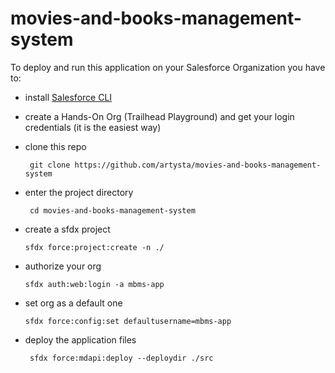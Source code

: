 # movies-and-books-management-system

To deploy and run this application on your Salesforce Organization you have to:

 - install [Salesforce CLI](https://developer.salesforce.com/tools/sfdxcli)

 - create a Hands-On Org (Trailhead Playground) and get your login credentials (it is the easiest way)

 - clone this repo
        
        git clone https://github.com/artysta/movies-and-books-management-system

 - enter the project directory
 
        cd movies-and-books-management-system

 - create a sfdx project

       sfdx force:project:create -n ./
 
 - authorize your org

       sfdx auth:web:login -a mbms-app

 - set org as a default one

       sfdx force:config:set defaultusername=mbms-app

 - deploy the application files
 
        sfdx force:mdapi:deploy --deploydir ./src